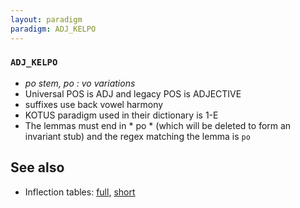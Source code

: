 ```yaml
---
layout: paradigm
paradigm: ADJ_KELPO
---
```

### ` ADJ_KELPO `

* _po stem, po : vo variations_
* Universal POS is ADJ and legacy POS is ADJECTIVE
* suffixes use back vowel harmony
* KOTUS paradigm used in their dictionary is 1-E
* The lemmas must end in * po * (which will be deleted to form an invariant stub) and the regex matching the lemma is ` po `

## See also

* Inflection tables: [full](gen/K/kelpo.html), [short](gen/K/kelpo_wikt.html)

